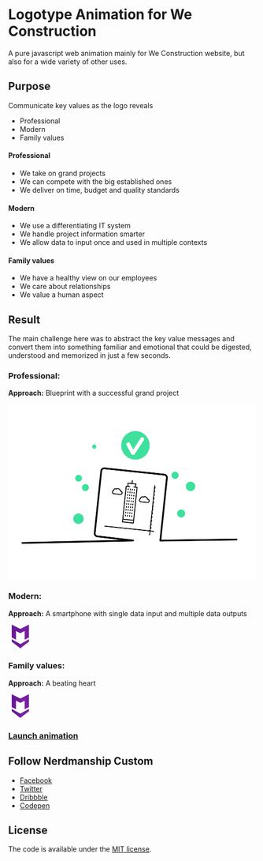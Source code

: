 # Logotype Animation for We Construction

A pure javascript web animation mainly for We Construction website, but also for a wide variety of other uses.

## Purpose
Communicate key values as the logo reveals

* Professional
* Modern
* Family values

#### Professional
* We take on grand projects
* We can compete with the big established ones
* We deliver on time, budget and quality standards

#### Modern
* We use a differentiating IT system
* We handle project information smarter
* We allow data to input once and used in multiple contexts

#### Family values
* We have a healthy view on our employees
* We care about relationships
* We value a human aspect

## Result

The main challenge here was to abstract the key value messages and convert them into something familiar and emotional that could be digested, understood and memorized in just a few seconds.

### Professional:

**Approach:** Blueprint with a successful grand project

![Professional](https://github.com/nerdmanship/WeCon/blob/master/src/assets/images/blueprint.png?raw=true "Professional")

### Modern:

**Approach:** A smartphone with single data input and multiple data outputs

![Modern](https://github.com/adam-p/markdown-here/raw/master/src/common/images/icon48.png "Modern")

### Family values:

**Approach:** A beating heart

![Family values](https://github.com/adam-p/markdown-here/raw/master/src/common/images/icon48.png "Family values")


### [Launch animation](https://nerdmanship.github.io/WeCon/dist/)


## Follow Nerdmanship Custom
* [Facebook](http://www.facebook.com/nerdmanship)
* [Twitter](http://www.twitter.com/stromqvist)
* [Dribbble](http://www.dribbble.com/stromqvist)
* [Codepen](http://www.codepen.io/nerdmanship)

## License

The code is available under the [MIT license](LICENSE.txt).